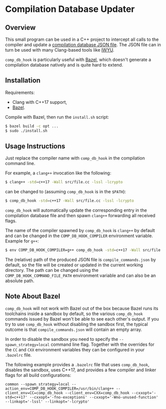 # Compilation Database Updater

## Overview

This small program can be used in a C++ project to intercept all calls to the compiler and update a
[compilation database JSON file](https://clang.llvm.org/docs/JSONCompilationDatabase.html). The JSON file can in turn be used with many Clang-based tools like [IWYU](https://include-what-you-use.org/).

`comp_db_hook` is particularly useful with [Bazel](https://bazel.build/), which doesn't generate a
compilation database natively and is quite hard to extend.

## Installation

Requirements:

- Clang with C++17 support,
- [Bazel](https://bazel.build/).

Compile with Bazel, then run the `install.sh` script:

```sh
$ bazel build -c opt ...
$ sudo ./install.sh
```

## Usage Instructions

Just replace the compiler name with `comp_db_hook` in the compilation command line.

For example, a `clang++` invocation like the following:

```sh
$ clang++ -std=c++17 -Wall src/file.cc -lssl -lcrypto
```

can be changed to (assuming `comp_db_hook` is in the `$PATH`):

```sh
$ comp_db_hook -std=c++17 -Wall src/file.cc -lssl -lcrypto
```

`comp_db_hook` will automatically update the corresponding entry in the compilation database file
and then spawn `clang++` forwarding all received flags.

The name of the compiler spawned by `comp_db_hook` is `clang++` by default and can be changed in the
`COMP_DB_HOOK_COMPILER` environment variable. Example for `g++`:

```sh
$ env COMP_DB_HOOK_COMPILER=g++ comp_db_hook -std=c++17 -Wall src/file.cc -lssl -lcrypto
```

The (relative) path of the produced JSON file is `compile_commands.json` by default, so the file
will be created or updated in the current working directory. The path can be changed using the
`COMP_DB_HOOK_COMMAND_FILE_PATH` environment variable and can also be an absolute path.

## Note About Bazel

`comp_db_hook` will not work with Bazel out of the box because Bazel runs its toolchains inside a
sandbox by default, so the various `comp_db_hook` commands issued by Bazel won't be able to see each
other's output. If you try to use `comp_db_hook` without disabling the sandbox first, the typical
outcome is that `compile_commands.json` will contain an empty array.

In order to disable the sandbox you need to specify the `--spawn_strategy=local` command line flag.
Together with the overrides for the `CC` and `CXX` environment variables they can be configured in
your `.bazelrc` file.

The following example provides a `.bazelrc` file that uses `comp_db_hook`, disables the sandbox,
uses C++17, and provides a few compiler and linker flags for all build configurations:

```
common --spawn_strategy=local --action_env=COMP_DB_HOOK_COMPILER=/usr/bin/clang++ --client_env=CC=comp_db_hook --client_env=CXX=comp_db_hook --cxxopt='-std=c++17' --cxxopt='-fno-exceptions' --cxxopt='-Wno-unused-function' --linkopt='-lssl' --linkopt='-lcrypto'
```
